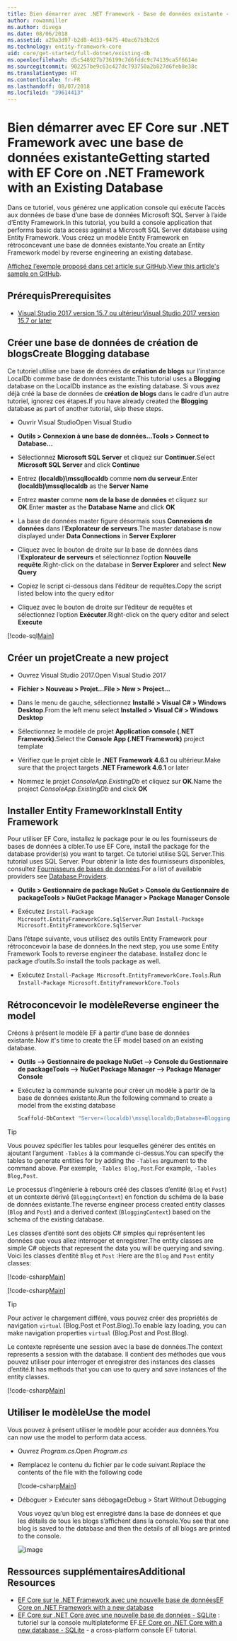```yaml
---
title: Bien démarrer avec .NET Framework - Base de données existante - EF Core
author: rowanmiller
ms.author: divega
ms.date: 08/06/2018
ms.assetid: a29a3d97-b2d8-4d33-9475-40ac67b3b2c6
ms.technology: entity-framework-core
uid: core/get-started/full-dotnet/existing-db
ms.openlocfilehash: d5c548927b736199c7d6fddc9c74139ca5f6614e
ms.sourcegitcommit: 902257be9c63c427dc793750a2b827d6feb8e38c
ms.translationtype: HT
ms.contentlocale: fr-FR
ms.lasthandoff: 08/07/2018
ms.locfileid: "39614413"
---
```

# <a name="getting-started-with-ef-core-on-net-framework-with-an-existing-database"></a><span data-ttu-id="018a8-102">Bien démarrer avec EF Core sur .NET Framework avec une base de données existante</span><span class="sxs-lookup"><span data-stu-id="018a8-102">Getting started with EF Core on .NET Framework with an Existing Database</span></span>

<span data-ttu-id="018a8-103">Dans ce tutoriel, vous générez une application console qui exécute l’accès aux données de base d’une base de données Microsoft SQL Server à l’aide d’Entity Framework.</span><span class="sxs-lookup"><span data-stu-id="018a8-103">In this tutorial, you build a console application that performs basic data access against a Microsoft SQL Server database using Entity Framework.</span></span> <span data-ttu-id="018a8-104">Vous créez un modèle Entity Framework en rétroconcevant une base de données existante.</span><span class="sxs-lookup"><span data-stu-id="018a8-104">You create an Entity Framework model by reverse engineering an existing database.</span></span>

<span data-ttu-id="018a8-105">[Affichez l’exemple proposé dans cet article sur GitHub](https://github.com/aspnet/EntityFramework.Docs/tree/master/samples/core/GetStarted/FullNet/ConsoleApp.ExistingDb).</span><span class="sxs-lookup"><span data-stu-id="018a8-105">[View this article's sample on GitHub](https://github.com/aspnet/EntityFramework.Docs/tree/master/samples/core/GetStarted/FullNet/ConsoleApp.ExistingDb).</span></span>

## <a name="prerequisites"></a><span data-ttu-id="018a8-106">Prérequis</span><span class="sxs-lookup"><span data-stu-id="018a8-106">Prerequisites</span></span>

* [<span data-ttu-id="018a8-107">Visual Studio 2017 version 15.7 ou ultérieur</span><span class="sxs-lookup"><span data-stu-id="018a8-107">Visual Studio 2017 version 15.7 or later</span></span>](https://www.visualstudio.com/downloads/)

## <a name="create-blogging-database"></a><span data-ttu-id="018a8-108">Créer une base de données de création de blogs</span><span class="sxs-lookup"><span data-stu-id="018a8-108">Create Blogging database</span></span>

<span data-ttu-id="018a8-109">Ce tutoriel utilise une base de données de **création de blogs** sur l’instance LocalDb comme base de données existante.</span><span class="sxs-lookup"><span data-stu-id="018a8-109">This tutorial uses a **Blogging** database on the LocalDb instance as the existing database.</span></span> <span data-ttu-id="018a8-110">Si vous avez déjà créé la base de données de **création de blogs** dans le cadre d’un autre tutoriel, ignorez ces étapes.</span><span class="sxs-lookup"><span data-stu-id="018a8-110">If you have already created the **Blogging** database as part of another tutorial, skip these steps.</span></span>

* <span data-ttu-id="018a8-111">Ouvrir Visual Studio</span><span class="sxs-lookup"><span data-stu-id="018a8-111">Open Visual Studio</span></span>

* <span data-ttu-id="018a8-112">**Outils > Connexion à une base de données...**</span><span class="sxs-lookup"><span data-stu-id="018a8-112">**Tools > Connect to Database...**</span></span>

* <span data-ttu-id="018a8-113">Sélectionnez **Microsoft SQL Server** et cliquez sur **Continuer**.</span><span class="sxs-lookup"><span data-stu-id="018a8-113">Select **Microsoft SQL Server** and click **Continue**</span></span>

* <span data-ttu-id="018a8-114">Entrez **(localdb)\mssqllocaldb** comme **nom du serveur**.</span><span class="sxs-lookup"><span data-stu-id="018a8-114">Enter **(localdb)\mssqllocaldb** as the **Server Name**</span></span>

* <span data-ttu-id="018a8-115">Entrez **master** comme **nom de la base de données** et cliquez sur **OK**.</span><span class="sxs-lookup"><span data-stu-id="018a8-115">Enter **master** as the **Database Name** and click **OK**</span></span>

* <span data-ttu-id="018a8-116">La base de données master figure désormais sous **Connexions de données** dans l’**Explorateur de serveurs**.</span><span class="sxs-lookup"><span data-stu-id="018a8-116">The master database is now displayed under **Data Connections** in **Server Explorer**</span></span>

* <span data-ttu-id="018a8-117">Cliquez avec le bouton de droite sur la base de données dans l’**Explorateur de serveurs** et sélectionnez l’option **Nouvelle requête**.</span><span class="sxs-lookup"><span data-stu-id="018a8-117">Right-click on the database in **Server Explorer** and select **New Query**</span></span>

* <span data-ttu-id="018a8-118">Copiez le script ci-dessous dans l’éditeur de requêtes.</span><span class="sxs-lookup"><span data-stu-id="018a8-118">Copy the script listed below into the query editor</span></span>

* <span data-ttu-id="018a8-119">Cliquez avec le bouton de droite sur l’éditeur de requêtes et sélectionnez l’option **Exécuter**.</span><span class="sxs-lookup"><span data-stu-id="018a8-119">Right-click on the query editor and select **Execute**</span></span>

[!code-sql[Main](../_shared/create-blogging-database-script.sql)]

## <a name="create-a-new-project"></a><span data-ttu-id="018a8-120">Créer un projet</span><span class="sxs-lookup"><span data-stu-id="018a8-120">Create a new project</span></span>

* <span data-ttu-id="018a8-121">Ouvrez Visual Studio 2017.</span><span class="sxs-lookup"><span data-stu-id="018a8-121">Open Visual Studio 2017</span></span>

* <span data-ttu-id="018a8-122">**Fichier > Nouveau > Projet...**</span><span class="sxs-lookup"><span data-stu-id="018a8-122">**File > New > Project...**</span></span>

* <span data-ttu-id="018a8-123">Dans le menu de gauche, sélectionnez **Installé > Visual C# > Windows Desktop**.</span><span class="sxs-lookup"><span data-stu-id="018a8-123">From the left menu select **Installed > Visual C# > Windows Desktop**</span></span>

* <span data-ttu-id="018a8-124">Sélectionnez le modèle de projet **Application console (.NET Framework)**.</span><span class="sxs-lookup"><span data-stu-id="018a8-124">Select the **Console App (.NET Framework)** project template</span></span>

* <span data-ttu-id="018a8-125">Vérifiez que le projet cible le **.NET Framework 4.6.1** ou ultérieur.</span><span class="sxs-lookup"><span data-stu-id="018a8-125">Make sure that the project targets **.NET Framework 4.6.1** or later</span></span>

* <span data-ttu-id="018a8-126">Nommez le projet *ConsoleApp.ExistingDb* et cliquez sur **OK**.</span><span class="sxs-lookup"><span data-stu-id="018a8-126">Name the project *ConsoleApp.ExistingDb* and click **OK**</span></span>

## <a name="install-entity-framework"></a><span data-ttu-id="018a8-127">Installer Entity Framework</span><span class="sxs-lookup"><span data-stu-id="018a8-127">Install Entity Framework</span></span>

<span data-ttu-id="018a8-128">Pour utiliser EF Core, installez le package pour le ou les fournisseurs de bases de données à cibler.</span><span class="sxs-lookup"><span data-stu-id="018a8-128">To use EF Core, install the package for the database provider(s) you want to target.</span></span> <span data-ttu-id="018a8-129">Ce tutoriel utilise SQL Server.</span><span class="sxs-lookup"><span data-stu-id="018a8-129">This tutorial uses SQL Server.</span></span> <span data-ttu-id="018a8-130">Pour obtenir la liste des fournisseurs disponibles, consultez [Fournisseurs de bases de données](../../providers/index.md).</span><span class="sxs-lookup"><span data-stu-id="018a8-130">For a list of available providers see [Database Providers](../../providers/index.md).</span></span>

* <span data-ttu-id="018a8-131">**Outils > Gestionnaire de package NuGet > Console du Gestionnaire de package**</span><span class="sxs-lookup"><span data-stu-id="018a8-131">**Tools > NuGet Package Manager > Package Manager Console**</span></span>

* <span data-ttu-id="018a8-132">Exécutez `Install-Package Microsoft.EntityFrameworkCore.SqlServer`.</span><span class="sxs-lookup"><span data-stu-id="018a8-132">Run `Install-Package Microsoft.EntityFrameworkCore.SqlServer`</span></span>

<span data-ttu-id="018a8-133">Dans l’étape suivante, vous utilisez des outils Entity Framework pour rétroconcevoir la base de données.</span><span class="sxs-lookup"><span data-stu-id="018a8-133">In the next step, you use some Entity Framework Tools to reverse engineer the database.</span></span> <span data-ttu-id="018a8-134">Installez donc le package d’outils.</span><span class="sxs-lookup"><span data-stu-id="018a8-134">So install the tools package as well.</span></span>

* <span data-ttu-id="018a8-135">Exécutez `Install-Package Microsoft.EntityFrameworkCore.Tools`.</span><span class="sxs-lookup"><span data-stu-id="018a8-135">Run `Install-Package Microsoft.EntityFrameworkCore.Tools`</span></span>

## <a name="reverse-engineer-the-model"></a><span data-ttu-id="018a8-136">Rétroconcevoir le modèle</span><span class="sxs-lookup"><span data-stu-id="018a8-136">Reverse engineer the model</span></span>

<span data-ttu-id="018a8-137">Créons à présent le modèle EF à partir d’une base de données existante.</span><span class="sxs-lookup"><span data-stu-id="018a8-137">Now it's time to create the EF model based on an existing database.</span></span>

* <span data-ttu-id="018a8-138">**Outils –> Gestionnaire de package NuGet –> Console du Gestionnaire de package**</span><span class="sxs-lookup"><span data-stu-id="018a8-138">**Tools –> NuGet Package Manager –> Package Manager Console**</span></span>

* <span data-ttu-id="018a8-139">Exécutez la commande suivante pour créer un modèle à partir de la base de données existante.</span><span class="sxs-lookup"><span data-stu-id="018a8-139">Run the following command to create a model from the existing database</span></span>

  ``` powershell
  Scaffold-DbContext "Server=(localdb)\mssqllocaldb;Database=Blogging;Trusted_Connection=True;" Microsoft.EntityFrameworkCore.SqlServer
  ```

> [!TIP]  
> <span data-ttu-id="018a8-140">Vous pouvez spécifier les tables pour lesquelles générer des entités en ajoutant l’argument `-Tables` à la commande ci-dessus.</span><span class="sxs-lookup"><span data-stu-id="018a8-140">You can specify the tables to generate entities for by adding the `-Tables` argument to the command above.</span></span> <span data-ttu-id="018a8-141">Par exemple, `-Tables Blog,Post`.</span><span class="sxs-lookup"><span data-stu-id="018a8-141">For example, `-Tables Blog,Post`.</span></span>

<span data-ttu-id="018a8-142">Le processus d’ingénierie à rebours créé des classes d’entité (`Blog` et `Post`) et un contexte dérivé (`BloggingContext`) en fonction du schéma de la base de données existante.</span><span class="sxs-lookup"><span data-stu-id="018a8-142">The reverse engineer process created entity classes (`Blog` and `Post`) and a derived context (`BloggingContext`) based on the schema of the existing database.</span></span>

<span data-ttu-id="018a8-143">Les classes d’entité sont des objets C# simples qui représentent les données que vous allez interroger et enregistrer.</span><span class="sxs-lookup"><span data-stu-id="018a8-143">The entity classes are simple C# objects that represent the data you will be querying and saving.</span></span> <span data-ttu-id="018a8-144">Voici les classes d’entité `Blog` et `Post` :</span><span class="sxs-lookup"><span data-stu-id="018a8-144">Here are the `Blog` and `Post` entity classes:</span></span>

 [!code-csharp[Main](../../../../samples/core/GetStarted/FullNet/ConsoleApp.ExistingDb/Blog.cs)]

[!code-csharp[Main](../../../../samples/core/GetStarted/FullNet/ConsoleApp.ExistingDb/Post.cs)]

> [!TIP]  
> <span data-ttu-id="018a8-145">Pour activer le chargement différé, vous pouvez créer des propriétés de navigation `virtual` (Blog.Post et Post.Blog).</span><span class="sxs-lookup"><span data-stu-id="018a8-145">To enable lazy loading, you can make navigation properties `virtual` (Blog.Post and Post.Blog).</span></span>

<span data-ttu-id="018a8-146">Le contexte représente une session avec la base de données.</span><span class="sxs-lookup"><span data-stu-id="018a8-146">The context represents a session with the database.</span></span> <span data-ttu-id="018a8-147">Il contient des méthodes que vous pouvez utiliser pour interroger et enregistrer des instances des classes d’entité.</span><span class="sxs-lookup"><span data-stu-id="018a8-147">It has methods that you can use to query and save instances of the entity classes.</span></span>

[!code-csharp[Main](../../../../samples/core/GetStarted/FullNet/ConsoleApp.ExistingDb/BloggingContext.cs)]

## <a name="use-the-model"></a><span data-ttu-id="018a8-148">Utiliser le modèle</span><span class="sxs-lookup"><span data-stu-id="018a8-148">Use the model</span></span>

<span data-ttu-id="018a8-149">Vous pouvez à présent utiliser le modèle pour accéder aux données.</span><span class="sxs-lookup"><span data-stu-id="018a8-149">You can now use the model to perform data access.</span></span>

* <span data-ttu-id="018a8-150">Ouvrez *Program.cs*.</span><span class="sxs-lookup"><span data-stu-id="018a8-150">Open *Program.cs*</span></span>

* <span data-ttu-id="018a8-151">Remplacez le contenu du fichier par le code suivant.</span><span class="sxs-lookup"><span data-stu-id="018a8-151">Replace the contents of the file with the following code</span></span>

  [!code-csharp[Main](../../../../samples/core/GetStarted/FullNet/ConsoleApp.ExistingDb/Program.cs)] 

* <span data-ttu-id="018a8-152">Déboguer > Exécuter sans débogage</span><span class="sxs-lookup"><span data-stu-id="018a8-152">Debug > Start Without Debugging</span></span>

  <span data-ttu-id="018a8-153">Vous voyez qu’un blog est enregistré dans la base de données et que les détails de tous les blogs s’affichent dans la console.</span><span class="sxs-lookup"><span data-stu-id="018a8-153">You see that one blog is saved to the database and then the details of all blogs are printed to the console.</span></span>

  ![image](_static/output-existing-db.png)

## <a name="additional-resources"></a><span data-ttu-id="018a8-155">Ressources supplémentaires</span><span class="sxs-lookup"><span data-stu-id="018a8-155">Additional Resources</span></span>

* [<span data-ttu-id="018a8-156">EF Core sur le .NET Framework avec une nouvelle base de données</span><span class="sxs-lookup"><span data-stu-id="018a8-156">EF Core on .NET Framework with a new database</span></span>](xref:core/get-started/full-dotnet/new-db)
* <span data-ttu-id="018a8-157">[EF Core sur .NET Core avec une nouvelle base de données - SQLite](xref:core/get-started/netcore/new-db-sqlite) : tutoriel sur la console multiplateforme EF.</span><span class="sxs-lookup"><span data-stu-id="018a8-157">[EF Core on .NET Core with a new database - SQLite](xref:core/get-started/netcore/new-db-sqlite) -  a cross-platform console EF tutorial.</span></span>
